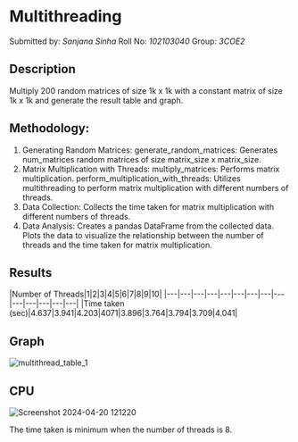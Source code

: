 # Multithreading
Submitted by: *Sanjana Sinha*
Roll No: *102103040*
Group: *3COE2*
## Description
Multiply 200 random matrices of size 1k x 1k with a constant matrix of size 1k x 1k and generate the result table and graph. 
## Methodology:
1. Generating Random Matrices:
generate_random_matrices: Generates num_matrices random matrices of size matrix_size x matrix_size.
2. Matrix Multiplication with Threads:
multiply_matrices: Performs matrix multiplication.
perform_multiplication_with_threads: Utilizes multithreading to perform matrix multiplication with different numbers of threads.
3. Data Collection:
Collects the time taken for matrix multiplication with different numbers of threads.
4. Data Analysis:
Creates a pandas DataFrame from the collected data.
Plots the data to visualize the relationship between the number of threads and the time taken for matrix multiplication.

## Results
|Number of Threads|1|2|3|4|5|6|7|8|9|10|
|---|---|---|---|---|---|---|---|---|---|---|---|---|---|
|Time taken (sec)|4.637|3.941|4.203|4071|3.896|3.764|3.794|3.709|4.041|

## Graph
![multithread_table_1](https://github.com/SanjanaSinha1/Multithreading/assets/100065115/f4090e75-873c4862-afc3-fc080c4be5bc)

## CPU
![Screenshot 2024-04-20 121220](https://github.com/SanjanaSinha1/Multithreading/assets/100065115/1fc6d9cf-c2b6-425e-9f03-98f682019a52)


The time taken is minimum when the number of threads is 8.
